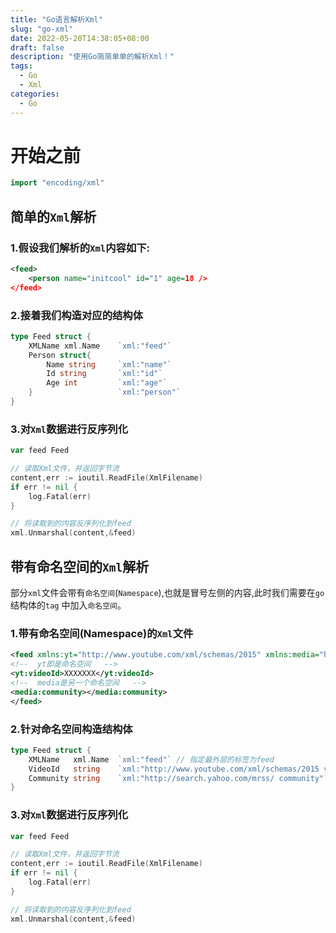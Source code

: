```yaml
---
title: "Go语言解析Xml"
slug: "go-xml"
date: 2022-05-20T14:38:05+08:00
draft: false
description: "使用Go简简单单的解析Xml！"
tags:
  - Go
  - Xml
categories:
  - Go
---
```


# 开始之前 

```go
import "encoding/xml"
```

## 简单的`Xml`解析

### 1.假设我们解析的`Xml`内容如下:

```xml
<feed>
	<person name="initcool" id="1" age=18 />
</feed>
```

<!--more-->

### 2.接着我们构造对应的结构体

```go
type Feed struct {
    XMLName xml.Name    `xml:"feed"`
    Person struct{
        Name string 	`xml:"name"`
        Id string       `xml:"id"`
        Age int	        `xml:"age"`
    }					`xml:"person"`
}
```

### 3.对`Xml`数据进行反序列化

```go
var feed Feed

// 读取Xml文件，并返回字节流
content,err := ioutil.ReadFile(XmlFilename)
if err != nil {
    log.Fatal(err)
}

// 将读取到的内容反序列化到feed
xml.Unmarshal(content,&feed)
```

## 带有命名空间的`Xml`解析

部分`xml`文件会带有`命名空间`(`Namespace`),也就是冒号左侧的内容,此时我们需要在`go`结构体的`tag` 中加入`命名空间`。

### 1.带有命名空间(Namespace)的`Xml`文件

```xml
<feed xmlns:yt="http://www.youtube.com/xml/schemas/2015" xmlns:media="http://search.yahoo.com/mrss/" xmlns="http://www.w3.org/2005/Atom">
<!--  yt即是命名空间   -->
<yt:videoId>XXXXXXX</yt:videoId> 
<!--  media是另一个命名空间   -->
<media:community></media:community>
</feed>
```

### 2.针对命名空间构造结构体

```go
type Feed struct {
	XMLName   xml.Name  `xml:"feed"` // 指定最外层的标签为feed
	VideoId   string    `xml:"http://www.youtube.com/xml/schemas/2015 videoId"`
    Community string    `xml:"http://search.yahoo.com/mrss/ community"`
}
```

### 3.对`Xml`数据进行反序列化

```go
var feed Feed

// 读取Xml文件，并返回字节流
content,err := ioutil.ReadFile(XmlFilename)
if err != nil {
    log.Fatal(err)
}

// 将读取到的内容反序列化到feed
xml.Unmarshal(content,&feed)
```
